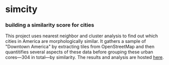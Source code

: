 # simcity
### building a similarity score for cities

This project uses nearest neighbor and cluster analysis to find out which cities in America are morphologically similar. It gathers a sample of "Downtown America" by extracting tiles from OpenStreetMap and then quantitifies several aspects of these data before grouping these urban cores—304 in total—by similarity. The results and analysis are hosted [here](https://asrenninger.github.io/simcity/). 
